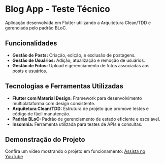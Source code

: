 # Blog App - Teste Técnico

Aplicação desenvolvida em Flutter utilizando a Arquitetura Clean/TDD e gerenciada pelo padrão BLoC.

## Funcionalidades

- **Gestão de Posts:** Criação, edição, e exclusão de postagens.
- **Gestão de Usuários:** Adição, atualização e remoção de usuários.
- **Gestão de Fotos:** Upload e gerenciamento de fotos associadas aos posts e usuários.

## Tecnologias e Ferramentas Utilizadas

- **Flutter com Material Design:** Framework para desenvolvimento multiplataforma com design consistente.
- **Arquitetura Clean/TDD:** Estrutura de projeto que promove testes e código de fácil manutenção.
- **Padrão BLoC:** Padrão de gerenciamento de estado eficiente e escalável.
- **Insomnia:** Ferramenta utilizada para testes de APIs e consultas.

## Demonstração do Projeto

Confira um vídeo mostrando o projeto em funcionamento: [Assista no YouTube](https://youtu.be/pBfPePoAOx0)
